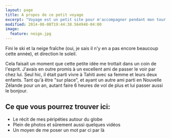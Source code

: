 ```yaml
---
layout: page
title: A propos de ce petit voyage
excerpt: "Voyage est un petit site pour m'accompagner pendant mon tour du monde"
modified: 2014-08-08T19:44:38.564948-04:00
image:
  feature: neige.jpg
---
```


Fini le ski et la neige fraîche (oui, je sais il n'y en a pas encore beaucoup cette année), et direction le soleil.

Cela faisait un moment que cette petite idée me trottait dans un coin de l'esprit. J'avais en outre promis à un excellent ami de passer le voir par chez lui. Seul hic, il était parti vivre à Tahiti avec sa femme et leurs deux enfants.
Tant qu'à être "sur place", et ayant un autre ami parti en Nouvelle Zélande pour un an, autant faire 6 heures de vol de plus et lui passer aussi le bonjour.

## Ce que vous pourrez trouver ici:

* Le récit de mes péripéties autour du globe
* Plein de photos et sûrement aussi quelques vidéos
* Un moyen de me poser un mot par ci par là

